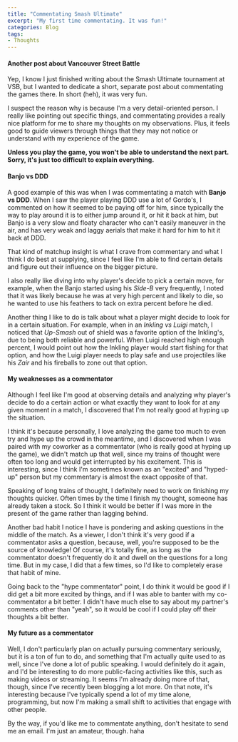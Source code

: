 ```yaml
---
title: "Commentating Smash Ultimate"
excerpt: "My first time commentating. It was fun!"
categories: Blog
tags:
- Thoughts
---
```


#### Another post about Vancouver Street Battle

Yep, I know I just finished writing about the Smash Ultimate tournament at VSB, but I wanted to dedicate a short, separate post about commentating the games there. In short (heh), it was very fun.

I suspect the reason why is because I'm a very detail-oriented person. I really like pointing out specific things, and commentating provides a really nice platform for me to share my thoughts on my observations. Plus, it feels good to guide viewers through things that they may not notice or understand with my experience of the game.

**Unless you play the game, you won't be able to understand the next part. Sorry, it's just too difficult to explain everything.**

#### Banjo vs DDD

A good example of this was when I was commentating a match with **Banjo vs DDD**. When I saw the player playing DDD use a lot of Gordo's, I commented on how it seemed to be paying off for him, since typically the way to play around it is to either jump around it, or hit it back at him, but Banjo is a very slow and floaty character who can't easily maneuver in the air, and has very weak and laggy aerials that make it hard for him to hit it back at DDD.

That kind of matchup insight is what I crave from commentary and what I think I do best at supplying, since I feel like I'm able to find certain details and figure out their influence on the bigger picture. 

I also really like diving into why player's decide to pick a certain move, for example, when the Banjo started using his *Side-B* very frequently, I noted that it was likely because he was at very high percent and likely to die, so he wanted to use his feathers to tack on extra percent
before he died.

Another thing I like to do is talk about what a player might decide to look for in a certain situation. For example, when in an *Inkling vs Luigi* match, I noticed that *Up-Smash* out of shield was a favorite option of the Inkling's, due to being both reliable and powerful. When Luigi reached high enough percent, I would point out how the Inkling player would start fishing for that option, and how the Luigi player needs to play safe and use projectiles like his *Zair* and his fireballs to zone out
that option.

#### My weaknesses as a commentator

Although I feel like I'm good at observing details and analyzing why player's decide to do a certain action or what exactly they want to look for at any given moment in a match, I discovered that I'm not really good at hyping up the situation.

I think it's because personally, I love analyzing the game too much to even try and hype up the crowd in the meantime, and I discovered when I was paired with my coworker as a commentator (who is really good at hyping up the game), we didn't match up that well, since my trains of thought were often too long and would get interrupted by his excitement. This is interesting, since I think I'm sometimes known as an "excited" and "hyped-up" person but my commentary is almost the exact
opposite of that.

Speaking of long trains of thought, I definitely need to work on finishing my thoughts quicker. Often times by the time I finish my thought, someone has already taken a stock. So I think it would be better if I was more in the present of the game rather than lagging behind.

Another bad habit I notice I have is pondering and asking questions in the middle of the match. As a viewer, I don't think it's very good if a commentator asks a question, because, well, you're supposed to be the source of knowledge! Of course, it's totally fine, as long as the commentator doesn't frequently do it and dwell on the questions for a long time. But in my case, I did that a few times, so I'd like to completely erase that habit of mine.

Going back to the "hype commentator" point, I do think it would be good if I did get a bit more excited by things, and if I was able to banter with my co-commentator a bit better. I didn't have much else to say about my partner's comments other than "yeah", so it would be cool if I could play off their thoughts a bit better.

#### My future as a commentator

Well, I don't particularly plan on actually pursuing commentary seriously, but it is a ton of fun to do, and something that I'm actually quite used to as well, since I've done a lot of public speaking. I would definitely do it again, and I'd be interesting to do more public-facing activities like this, such as making videos or streaming. It seems I'm already doing more of that, though, since I've recently been blogging a lot more. On that note, it's interesting because I've typically spend a
lot of my time alone, programming, but now I'm making a small shift to activities that engage with other people. 

By the way, if you'd like me to commentate anything, don't hesitate to send me an email. I'm just an amateur, though. haha




